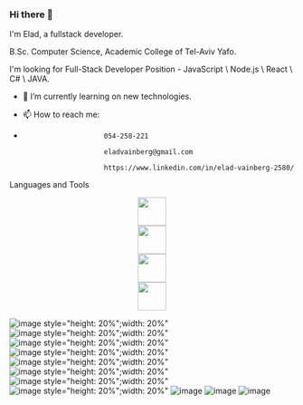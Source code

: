 ### Hi there 👋


I'm Elad, a fullstack developer.

B.Sc. Computer Science, Academic College of Tel-Aviv Yafo.

I'm looking for Full-Stack Developer Position - JavaScript \ Node.js \ React \ C# \ JAVA.

- 🌱 I’m currently learning on new technologies.
-  📫 How to reach me: 


-  
                          054-258-221 
                          
                          eladvainberg@gmail.com
                         
                          https://www.linkedin.com/in/elad-vainberg-2580/

Languages and Tools 


<div id="header" align="center" display="flex">
  <img src="https://github.com/Eladvain/Eladvain/assets/85618143/16cadb7f-5519-4256-9f60-42c36a35837f" width="50" height="50"/>
</div>
<div id="header" align="center" display="flex">
  <img src="https://github.com/Eladvain/Eladvain/assets/85618143/16cadb7f-5519-4256-9f60-42c36a35837f" width="50" height="50"/>
</div>
<div id="header" align="center" display="flex">
  <img src="https://github.com/Eladvain/Eladvain/assets/85618143/d2f1c4b3-63e4-40f7-9e63-a301269c134c" width="50" height="50"/>
</div>
<div id="header" align="center" display="flex">
  <img src="https://github.com/Eladvain/Eladvain/assets/85618143/c1962afe-75a2-4d7f-a038-d40ddd0df77f" width="50" height="50"/>
</div>




![image style="height: 20%";width: 20%"](https://github.com/Eladvain/Eladvain/assets/85618143/f66f62e7-0137-4121-92c9-46d467acbadc)
![image style="height: 20%";width: 20%"](https://github.com/Eladvain/Eladvain/assets/85618143/16cadb7f-5519-4256-9f60-42c36a35837f)
![image style="height: 20%";width: 20%"](https://github.com/Eladvain/Eladvain/assets/85618143/d2f1c4b3-63e4-40f7-9e63-a301269c134c)
![image style="height: 20%";width: 20%"](https://github.com/Eladvain/Eladvain/assets/85618143/c1962afe-75a2-4d7f-a038-d40ddd0df77f)
![image style="height: 20%";width: 20%"](https://github.com/Eladvain/Eladvain/assets/85618143/e79f9cf2-5901-42fc-9dcf-b722b3155c68)
![image style="height: 20%";width: 20%"](https://github.com/Eladvain/Eladvain/assets/85618143/adeaaeb1-c830-44c2-a123-76838b4c9581)
![image style="height: 20%";width: 20%"](https://github.com/Eladvain/Eladvain/assets/85618143/48f9a58f-f6ea-4c80-9477-f699637e08f5)
![image style="height: 20%";width: 20%"](https://github.com/Eladvain/Eladvain/assets/85618143/e0d1abc8-e982-4d25-8d6c-911964da2f32)
![image](https://github.com/Eladvain/Eladvain/assets/85618143/575128cd-3a3e-4bb0-885d-4e79d2717ffc)
![image](https://github.com/Eladvain/Eladvain/assets/85618143/4e10257a-5d90-4871-886e-a9313a611ceb)
![image](https://github.com/Eladvain/Eladvain/assets/85618143/3c360756-16b8-425c-94e0-d423e7956dd0)








  

<!--
**Eladvain/Eladvain** is a ✨ _special_ ✨ repository because its `README.md` (this file) appears on your GitHub profile.

Here are some ideas to get you started:

- 🔭 I’m currently working on ...
- 🌱 I’m currently learning ...
- 👯 I’m looking to collaborate on ...
- 🤔 I’m looking for help with ...
- 💬 Ask me about ...
- 📫 How to reach me: ...
- 😄 Pronouns: ...
- ⚡ Fun fact: ...
-->
